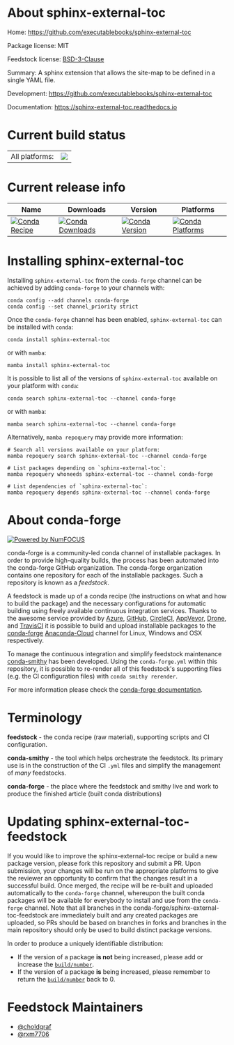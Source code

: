 About sphinx-external-toc
=========================

Home: https://github.com/executablebooks/sphinx-external-toc

Package license: MIT

Feedstock license: [BSD-3-Clause](https://github.com/conda-forge/sphinx-external-toc-feedstock/blob/main/LICENSE.txt)

Summary: A sphinx extension that allows the site-map to be defined in a single YAML file.

Development: https://github.com/executablebooks/sphinx-external-toc

Documentation: https://sphinx-external-toc.readthedocs.io

Current build status
====================


<table><tr><td>All platforms:</td>
    <td>
      <a href="https://dev.azure.com/conda-forge/feedstock-builds/_build/latest?definitionId=12578&branchName=main">
        <img src="https://dev.azure.com/conda-forge/feedstock-builds/_apis/build/status/sphinx-external-toc-feedstock?branchName=main">
      </a>
    </td>
  </tr>
</table>

Current release info
====================

| Name | Downloads | Version | Platforms |
| --- | --- | --- | --- |
| [![Conda Recipe](https://img.shields.io/badge/recipe-sphinx--external--toc-green.svg)](https://anaconda.org/conda-forge/sphinx-external-toc) | [![Conda Downloads](https://img.shields.io/conda/dn/conda-forge/sphinx-external-toc.svg)](https://anaconda.org/conda-forge/sphinx-external-toc) | [![Conda Version](https://img.shields.io/conda/vn/conda-forge/sphinx-external-toc.svg)](https://anaconda.org/conda-forge/sphinx-external-toc) | [![Conda Platforms](https://img.shields.io/conda/pn/conda-forge/sphinx-external-toc.svg)](https://anaconda.org/conda-forge/sphinx-external-toc) |

Installing sphinx-external-toc
==============================

Installing `sphinx-external-toc` from the `conda-forge` channel can be achieved by adding `conda-forge` to your channels with:

```
conda config --add channels conda-forge
conda config --set channel_priority strict
```

Once the `conda-forge` channel has been enabled, `sphinx-external-toc` can be installed with `conda`:

```
conda install sphinx-external-toc
```

or with `mamba`:

```
mamba install sphinx-external-toc
```

It is possible to list all of the versions of `sphinx-external-toc` available on your platform with `conda`:

```
conda search sphinx-external-toc --channel conda-forge
```

or with `mamba`:

```
mamba search sphinx-external-toc --channel conda-forge
```

Alternatively, `mamba repoquery` may provide more information:

```
# Search all versions available on your platform:
mamba repoquery search sphinx-external-toc --channel conda-forge

# List packages depending on `sphinx-external-toc`:
mamba repoquery whoneeds sphinx-external-toc --channel conda-forge

# List dependencies of `sphinx-external-toc`:
mamba repoquery depends sphinx-external-toc --channel conda-forge
```


About conda-forge
=================

[![Powered by
NumFOCUS](https://img.shields.io/badge/powered%20by-NumFOCUS-orange.svg?style=flat&colorA=E1523D&colorB=007D8A)](https://numfocus.org)

conda-forge is a community-led conda channel of installable packages.
In order to provide high-quality builds, the process has been automated into the
conda-forge GitHub organization. The conda-forge organization contains one repository
for each of the installable packages. Such a repository is known as a *feedstock*.

A feedstock is made up of a conda recipe (the instructions on what and how to build
the package) and the necessary configurations for automatic building using freely
available continuous integration services. Thanks to the awesome service provided by
[Azure](https://azure.microsoft.com/en-us/services/devops/), [GitHub](https://github.com/),
[CircleCI](https://circleci.com/), [AppVeyor](https://www.appveyor.com/),
[Drone](https://cloud.drone.io/welcome), and [TravisCI](https://travis-ci.com/)
it is possible to build and upload installable packages to the
[conda-forge](https://anaconda.org/conda-forge) [Anaconda-Cloud](https://anaconda.org/)
channel for Linux, Windows and OSX respectively.

To manage the continuous integration and simplify feedstock maintenance
[conda-smithy](https://github.com/conda-forge/conda-smithy) has been developed.
Using the ``conda-forge.yml`` within this repository, it is possible to re-render all of
this feedstock's supporting files (e.g. the CI configuration files) with ``conda smithy rerender``.

For more information please check the [conda-forge documentation](https://conda-forge.org/docs/).

Terminology
===========

**feedstock** - the conda recipe (raw material), supporting scripts and CI configuration.

**conda-smithy** - the tool which helps orchestrate the feedstock.
                   Its primary use is in the construction of the CI ``.yml`` files
                   and simplify the management of *many* feedstocks.

**conda-forge** - the place where the feedstock and smithy live and work to
                  produce the finished article (built conda distributions)


Updating sphinx-external-toc-feedstock
======================================

If you would like to improve the sphinx-external-toc recipe or build a new
package version, please fork this repository and submit a PR. Upon submission,
your changes will be run on the appropriate platforms to give the reviewer an
opportunity to confirm that the changes result in a successful build. Once
merged, the recipe will be re-built and uploaded automatically to the
`conda-forge` channel, whereupon the built conda packages will be available for
everybody to install and use from the `conda-forge` channel.
Note that all branches in the conda-forge/sphinx-external-toc-feedstock are
immediately built and any created packages are uploaded, so PRs should be based
on branches in forks and branches in the main repository should only be used to
build distinct package versions.

In order to produce a uniquely identifiable distribution:
 * If the version of a package **is not** being increased, please add or increase
   the [``build/number``](https://docs.conda.io/projects/conda-build/en/latest/resources/define-metadata.html#build-number-and-string).
 * If the version of a package **is** being increased, please remember to return
   the [``build/number``](https://docs.conda.io/projects/conda-build/en/latest/resources/define-metadata.html#build-number-and-string)
   back to 0.

Feedstock Maintainers
=====================

* [@choldgraf](https://github.com/choldgraf/)
* [@rxm7706](https://github.com/rxm7706/)

